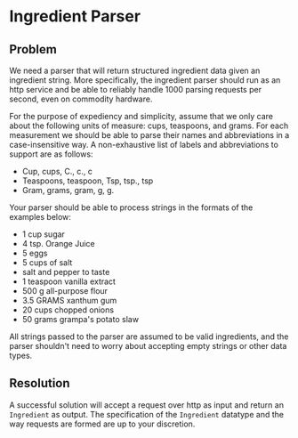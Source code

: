 # Ingredient Parser
## Problem
We need a parser that will return structured ingredient data given an ingredient string.
More specifically, the ingredient parser should run as an http service and be
able to reliably handle 1000 parsing requests per second, even on commodity hardware.


For the purpose of expediency and simplicity, assume that we only care about the following
units of measure: cups, teaspoons, and grams. For each measurement we should be able to
parse their names and abbreviations in a case-insensitive way. A non-exhaustive list of 
labels and abbreviations to support are as follows:
- Cup, cups, C., c., c
- Teaspoons, teaspoon, Tsp, tsp., tsp
- Gram, grams, gram, g, g.

Your parser should be able to process strings in the formats of the examples below:
- 1 cup sugar
- 4 tsp. Orange Juice
- 5 eggs
- 5 cups of salt
- salt and pepper to taste
- 1 teaspoon vanilla extract
- 500 g all-purpose flour
- 3.5 GRAMS xanthum gum 
- 20 cups chopped onions
- 50 grams grampa's potato slaw


All strings passed to the parser are assumed to be valid ingredients, and the
parser shouldn't need to worry about accepting empty strings or other data types.

## Resolution
A successful solution will accept a request over http as input and return an `Ingredient` as
output. The specification of the `Ingredient` datatype and the way requests are formed 
are up to your discretion. 
